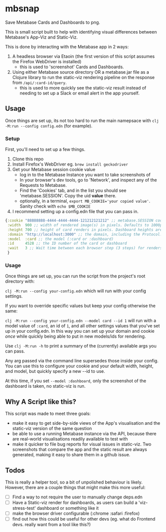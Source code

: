 # mbsnap
Save Metabase Cards and Dashboards to png.

This is small script built to help with identifying visual differences between Metabase's App-Viz and Static-Viz.

This is done by interacting with the Metabase app in 2 ways:

1. A headless browser via Etaoin (the first version of this script assumes the Firefox WebDriver is installed)
   - this is used to 'screenshot' Cards and Dashboards.
2. Using either Metabase source directory OR a metabase.jar file as a Clojure library to run the static-viz rendering pipeline on the response from `/api/:card-id/query`.
   - this is used to more quickly see the static-viz result instead of needing to set up a Slack or email alert in the app yourself.

## Usage
Once things are set up, its not too hard to run the main namepsace with `clj -M:run --config config.edn` (for example).

### Setup
First, you'll need to set up a few things.

1. Clone this repo
2. Install Firefox's WebDriver eg. `brew install geckodriver`
3. Get your Metabase session cookie value
   - log in to the Metabase Instance you want to take screenshots of
   - In your browser's dev tools, go to 'Network', and inspect any of the Requests to Metabase.
   - Find the 'Cookies' tab, and in the list you should see 'metabase.SESSION'. Copy the uid **value** there.
   - optionally, in a terminal, `export MB_COOKIE='your copied value'`. Sanity check with `echo $MB_COOKIE`
4. I recommend setting up a config.edn file that you can pass in.

```clojure
{:cookie "88888888-4444-4444-4444-121212121212" ;; metabase.SESSION cookie value. Required for authentication
 :width  900 ;; width of rendered image(s) in pixels. Defaults to 1000px if not specified
 :height 700 ;; height of card renders in pixels. Dashboard heights are calculated, so this is ignored. Defaults to create a 16/9 aspect ratio image for card renders
 :domain "http://localhost:3000" ;; the domain, including the Protocol. Required
 :model  :card ;; the model (:card or :dashboard)
 :id     4528 ;; the ID number of the card or dashboard
 :wait   3 ;; Wait time between each browser step (3 steps) for renders. For slower questions/dashboards, higher may be better
 }
```

### Usage
Once things are set up, you can run the script from the project's root directory with:

`clj -M:run --config your-config.edn` which will run with your config settings.

If you want to override specific values but keep your config otherwise the same:

`clj -M:run --config your-config.edn --model card --id 1` will run with a model value of `:card`, an id of `1`, and all other settings values that you've set up in your config.edn. In this way you can set up your domain and cookie _once_ while quickly being able to put in new models/ids for rendering.

Use `clj -M:run -h` to print a summary of the (currently) available args you can pass.

Any arg passed via the command line supersedes those inside your config. You can use this to configure your cookie and your default width, height, and model, but quickly specify a new --id to use.

At this time, if you set `--model :dashboard`, only the screenshot of the dashboard is taken, no static-viz is run.

## Why A Script like this?
This script was made to meet three goals:
- make it easy to get side-by-side views of the App's visualisation and the static-viz version of the same question
- be able to use a running Metabase instance via the API, because there are real-world visualisations readily available to test with
- make it quicker to file bug reports for visual issues in static-viz. Two screenshots that compare the app and the static result are always generated, making it easy to share them in a github issue.


## Todos
This is really a helper tool, so a bit of unpolished behaviour is likely. However, there are a couple things that might make this more useful:

- [ ] Find a way to not require the user to manually change deps.edn
- [ ] Have a Static-viz render for dashboards, as users can build a 'viz-stress-test' dashboard or something like it
- [ ] make the browser driver configurable (:chrome :safari :firefox)
- [ ] find out how this could be useful for other devs (eg. what do Frontend devs. really want from a tool like this?)

